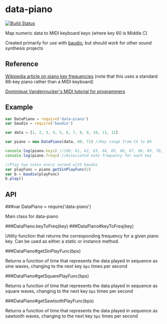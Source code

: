 data-piano
==========

[![Build Status](https://travis-ci.org/emac-utd/data-piano.png?branch=midi)](https://travis-ci.org/emac-utd/data-piano)

Map numeric data to MIDI keyboard keys (where key 60 is Middle C)

Created primarily for use with [baudio](https://github.com/substack/baudio), but should work for other sound synthesis projects

Reference
---------

[Wikipedia article on piano key frequencies](https://en.wikipedia.org/wiki/Piano_key_frequencies) (note that this uses a standard 88-key piano rather than a MIDI keyboard)

[Dominique Vandennucker's MIDI tutorial for programmers](http://www.music-software-development.com/midi-tutorial.html)

Example
-------
```javascript
var DataPiano = require('data-piano')
var baudio = require('baudio')

var data = [1, 2, 3, 4, 5, 6, 7, 8, 9, 10, 11, 12]

var piano = new DataPiano(data, 60, 71) //Key range from C4 to B4

console.log(piano.keys) //[60, 61, 62, 63, 64, 65, 66, 67, 68, 69, 70, 71]
console.log(piano.freqs) //Associated note frequency for each key

//Play two notes every second with baudio
var playFunc = piano.getSinPlayFunc(2)
var b = baudio(playFunc)
b.play()
```

API
---

###var DataPiano = require('data-piano')

Main class for data-piano

###DataPiano.keyToFreq(key)
###DataPiano#keyToFreq(key)

Utility function that returns the corresponding frequency for a given piano key.  Can be used as either a static or instance method.

###DataPiano#getSinPlayFunc(bps)

Returns a function of time that represents the data played in sequence as sine waves, changing to the next key `bps` times per second

###DataPiano#getSquarePlayFunc(bps)

Returns a function of time that represents the data played in sequence as square waves, changing to the next key `bps` times per second

###DataPiano#getSawtoothPlayFunc(bps)

Returns a function of time that represents the data played in sequence as sawtooth waves, changing to the next key `bps` times per second
